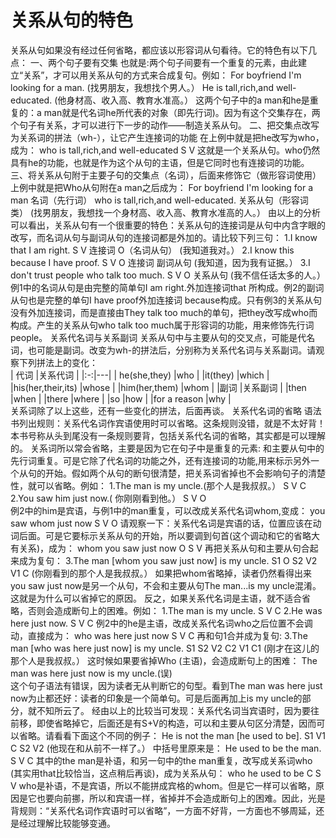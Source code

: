 # 关系从句的特色

关系从句如果没有经过任何省略，都应该以形容词从句看待。它的特色有以下几点：
一、两个句子要有交集
也就是:两个句子间要有一个重复的元素，由此建立“关系”，才可以用关系从句的方式来合成复句。例如：
For boyfriend I'm looking for a man.
(找男朋友，我想找个男人。）
He is tall,rich,and well-educated.
(他身材高、收入高、教育水准高。）
这两个句子中的a man和he是重复的：a man就是代名词he所代表的对象（即先行词)。因为有这个交集存在，两个句子有关系，才可以进行下一步的动作——制造关系从句。
二、把交集点改写为关系词的拼法（wh-），让它产生连接词的功能
在上例中就是把he改写为who，成为：
who is tall,rich,and well-educated
S V
这就是一个关系从句。who仍然具有he的功能，也就是作为这个从句的主语，但是它同时也有连接词的功能。
三、将关系从句附于主要子句的交集点（名词），后面来修饰它（做形容词使用）
上例中就是把Who从句附在a man之后成为：
For boyfriend I'm looking for a man
名词（先行词）
who is tall,rich,and well-educated.
关系从句（形容词类）
(找男朋友，我想找一个身材高、收入高、教育水准高的人。）
由以上的分析可以看出，关系从句有一个很重要的特色：关系从句的连接词是从句中内含字眼的改写，而名词从句与副词从句的连接词都是外加的。请比较下列三句：
1.I know that I am right.
S V 连接词 O（名词从句）
(我知道我对。）
2.I know this because I have proof.
S V O 连接词 副词从句
(我知道，因为我有证据。）
3.I don't trust people who talk too much.
S V O 关系从句
(我不信任话太多的人。）
例1中的名词从句是由完整的简单句I am right.外加连接词that 所构成。例2的副词从句也是完整的单句I have proof外加连接词 because构成。只有例3的关系从句没有外加连接词，而是直接由They talk too much的单句，把they改写成who而构成。产生的关系从句who talk too much属于形容词的功能，用来修饰先行词people。
关系代名词与关系副词
关系从句中与主要从句的交叉点，可能是代名词，也可能是副词。改变为wh-的拼法后，分别称为关系代名词与关系副词。请观察下列拼法上的变化：  
| 代词  |关系代词   |
|:-:|---|
| he(she,they)  |who   |
|it(they)   |which   |
|his(her,their,its)   |whose   |
|him(her,them)   |whom   |
|副词   |关系副词   |
|then   |when   |
|there   |where   |
|so   |how   |
|for a reason   |why   |  
关系词除了以上这些，还有一些变化的拼法，后面再谈。
关系代名词的省略
语法书列出规则：关系代名词作宾语使用时可以省略。这条规则没错，就是不太好背！本书号称从头到尾没有一条规则要背，包括关系代名词的省略，其实都是可以理解的。
关系词所以常会省略，主要是因为它在句子中是重复的元素: 和主要从句中的先行词重复。可是它除了代名词的功能之外，还有连接词的功能,用来标示另外一个从句的开始。假如两个从句的断句很清楚，把关系词省掉也不会影响句子的清楚性，就可以省略。例如：
1.The man is my uncle.(那个人是我叔叔。）
S V C
2.You saw him just now.( 你刚刚看到他。）
S V O  
例2中的him是宾语，与例1中的man重复，可以改成关系代名词whom,变成：
you saw whom just now
S V O
请观察一下：关系代名词是宾语的话，位置应该在动词后面。可是它要标示关系从句的开始，所以要调到句首(这个调动和它的省略大有关系)，成为：
whom you saw just now
O S V
再把关系从句和主要从句合起来成为复句：
3.The man [whom you saw just now] is my uncle.
S1 O S2 V2 V1 C
(你刚看到的那个人是我叔叔。）
如果把whom省略掉，读者仍然看得出来you saw just now是另一个从句，不会和主要从句The man...is my uncle混淆。这就是为什么可以省掉它的原因。
反之，如果关系代名词是主语，就不适合省略，否则会造成断句上的困难。例如：
1.The man is my uncle.
S V C
2.He was here just now.
S V C
例2中的he是主语，改成关系代名词who之后位置不会调动，直接成为：
who was here just now
S V C
再和句1合并成为复句:
3.The man [who was here just now] is my uncle.
S1 S2 V2 C2 V1 C1
(刚才在这儿的那个人是我叔叔。）
这时候如果要省掉Who (主语)，会造成断句上的困难：
The man was here just now is my uncle.(误)  
这个句子语法有错误，因为读者无从判断它的句型。看到The man was here just now为止都还好：读者的印象是一个简单句。可是后面再加上is my uncle的部分，就不知所云了。
经由以上的比较当可发现：关系代名词当宾语时，因为要往前移，即使省略掉它，后面还是有S+V的构造，可以和主要从句区分清楚，因而可以省略。请看看下面这个不同的例子：
He is not the man [he used to be].
S1 V1 C S2 V2
(他现在和从前不一样了。）
中括号里原来是：
He used to be the man.
S V C
其中的the man是补语，和另一句中的the man重复，改写成关系词who (其实用that比较恰当，这点稍后再谈)，成为关系从句：
who he used to be
C S V
who是补语，不是宾语，所以不能拼成宾格的whom。但是它一样可以省略，原因是它也要向前挪，所以和宾语一样，省掉并不会造成断句上的困难。因此，光是背规则：“关系代名词作宾语时可以省略”，一方面不好背，一方面也不够周延，还是经过理解比较能够变通。